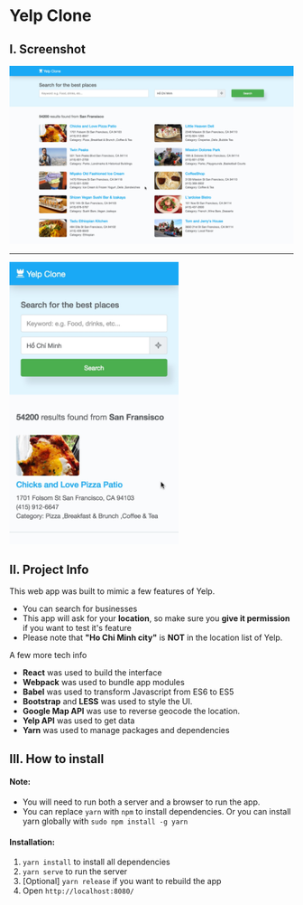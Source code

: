 # Yelp Clone

## I. Screenshot

<img src="./YelpCloneScreenShot.jpg" width="600">

---

<img src="./YelpCloneMobileScreenShot.jpg" width="300">

## II. Project Info

This web app was built to mimic a few features of Yelp. 

- You can search for businesses 
- This app will ask for your **location**, so make sure you **give it permission** if you want to test it's feature
- Please note that **"Ho Chi Minh city"** is **NOT** in the location list of Yelp.

A few more tech info

- **React** was used to build the interface
- **Webpack** was used to bundle app modules
- **Babel** was used to transform Javascript from ES6 to ES5
- **Bootstrap** and **LESS** was used to style the UI.
- **Google Map API** was use to reverse geocode the location.
- **Yelp API** was used to get data
- **Yarn** was used to manage packages and dependencies
 
## III. How to install

#### Note:

- You will need to run both a server and a browser to run the app. 
- You can replace `yarn` with `npm` to install dependencies. Or you can install yarn globally with `sudo npm install -g yarn`


#### Installation:

1. `yarn install` to install all dependencies
2. `yarn serve` to run the server
3. [Optional] `yarn release` if you want to rebuild the app
4. Open `http://localhost:8080/`


